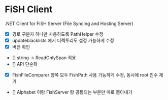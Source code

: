 # FiSH Client

.NET Client for FiSH Server (File Syncing and Hosting Server)

- [x] 경로 구분자 하나만 사용하도록 PathHelper 수정
- [x] updateblacklists 에서 디렉토리도 설정 가능하게 수정
- [x] 버전 확인
- [] string -> ReadOnlySpan<char> 적용
- [] API 단순화
- [x] FishFileComparer 양쪽 모두 FishPath 사용 가능하게 수정, 동시에 root 인수 제거 
- [] Alphabet 이랑 FishServer 랑 공통되는 부분만 따로 뽑아내기